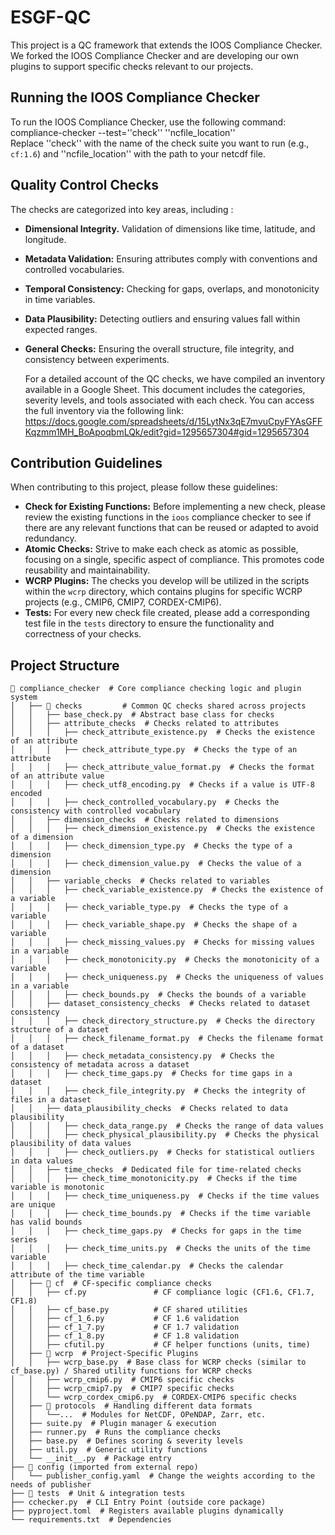 # ESGF-QC
This project is a QC framework that extends the IOOS Compliance Checker. We forked the IOOS Compliance Checker and are developing our own plugins to support specific checks relevant to our projects.

## Running the IOOS Compliance Checker
To run the IOOS Compliance Checker, use the following command:  
compliance-checker --test=''check''  ''ncfile_location''  
Replace ''check'' with the name of the check suite you want to run (e.g., `cf:1.6`) and ''ncfile_location'' with the path to your netcdf file.

## Quality Control Checks
The checks are categorized into key areas, including :
* **Dimensional Integrity.** Validation of dimensions like time, latitude, and longitude.
* **Metadata Validation:** Ensuring attributes comply with conventions and controlled vocabularies.
* **Temporal Consistency:** Checking for gaps, overlaps, and monotonicity in time variables.
* **Data Plausibility:** Detecting outliers and ensuring values fall within expected ranges.
* **General Checks:** Ensuring the overall structure, file integrity, and consistency between experiments.

   For a detailed account of the QC checks, we have compiled an inventory available in a Google Sheet. This document includes the categories, severity levels, and tools associated with each check. You can access the full inventory via the following link:
https://docs.google.com/spreadsheets/d/15LytNx3qE7mvuCpyFYAsGFFKqzmm1MH_BoApoqbmLQk/edit?gid=1295657304#gid=1295657304

## Contribution Guidelines

When contributing to this project, please follow these guidelines:

* **Check for Existing Functions:** Before implementing a new check, please review the existing functions in the `ioos` compliance checker to see if there are any relevant functions that can be reused or adapted to avoid redundancy.
* **Atomic Checks:**  Strive to make each check as atomic as possible, focusing on a single, specific aspect of compliance. This promotes code reusability and maintainability.
* **WCRP Plugins:** The checks you develop will be utilized in the scripts within the `wcrp` directory, which contains plugins for specific WCRP projects (e.g., CMIP6, CMIP7, CORDEX-CMIP6).
* **Tests:** For every new check file created, please add a corresponding test file in the `tests` directory to ensure the functionality and correctness of your checks.


## Project Structure

```plaintext
📂 compliance_checker  # Core compliance checking logic and plugin system
│   ├── 📂 checks         # Common QC checks shared across projects
│   │   ├── base_check.py  # Abstract base class for checks
│   │   ├── attribute_checks  # Checks related to attributes
│   │   │   ├── check_attribute_existence.py  # Checks the existence of an attribute
│   │   │   ├── check_attribute_type.py  # Checks the type of an attribute
│   │   │   ├── check_attribute_value_format.py  # Checks the format of an attribute value
│   │   │   ├── check_utf8_encoding.py  # Checks if a value is UTF-8 encoded
│   │   │   ├── check_controlled_vocabulary.py  # Checks the consistency with controlled vocabulary
│   │   ├── dimension_checks  # Checks related to dimensions
│   │   │   ├── check_dimension_existence.py  # Checks the existence of a dimension
│   │   │   ├── check_dimension_type.py  # Checks the type of a dimension
│   │   │   ├── check_dimension_value.py  # Checks the value of a dimension
│   │   ├── variable_checks  # Checks related to variables
│   │   │   ├── check_variable_existence.py  # Checks the existence of a variable
│   │   │   ├── check_variable_type.py  # Checks the type of a variable
│   │   │   ├── check_variable_shape.py  # Checks the shape of a variable
│   │   │   ├── check_missing_values.py  # Checks for missing values in a variable
│   │   │   ├── check_monotonicity.py  # Checks the monotonicity of a variable
│   │   │   ├── check_uniqueness.py  # Checks the uniqueness of values in a variable
│   │   │   ├── check_bounds.py  # Checks the bounds of a variable
│   │   ├── dataset_consistency_checks  # Checks related to dataset consistency
│   │   │   ├── check_directory_structure.py  # Checks the directory structure of a dataset
│   │   │   ├── check_filename_format.py  # Checks the filename format of a dataset
│   │   │   ├── check_metadata_consistency.py  # Checks the consistency of metadata across a dataset
│   │   │   ├── check_time_gaps.py  # Checks for time gaps in a dataset
│   │   │   ├── check_file_integrity.py  # Checks the integrity of files in a dataset
│   │   ├── data_plausibility_checks  # Checks related to data plausibility
│   │   │   ├── check_data_range.py  # Checks the range of data values
│   │   │   ├── check_physical_plausibility.py  # Checks the physical plausibility of data values
│   │   │   ├── check_outliers.py  # Checks for statistical outliers in data values
│   │   ├── time_checks  # Dedicated file for time-related checks
│   │   │   ├── check_time_monotonicity.py  # Checks if the time variable is monotonic
│   │   │   ├── check_time_uniqueness.py  # Checks if the time values are unique
│   │   │   ├── check_time_bounds.py  # Checks if the time variable has valid bounds
│   │   │   ├── check_time_gaps.py  # Checks for gaps in the time series
│   │   │   ├── check_time_units.py  # Checks the units of the time variable
│   │   │   ├── check_time_calendar.py  # Checks the calendar attribute of the time variable
│   ├── 📂 cf  # CF-specific compliance checks
│   │   ├── cf.py             	# CF compliance logic (CF1.6, CF1.7, CF1.8)
│   │   ├── cf_base.py        	# CF shared utilities
│   │   ├── cf_1_6.py         	# CF 1.6 validation
│   │   ├── cf_1_7.py         	# CF 1.7 validation
│   │   ├── cf_1_8.py         	# CF 1.8 validation
│   │   ├── cfutil.py         	# CF helper functions (units, time)
│   ├── 📂 wcrp  # Project-Specific Plugins
│   │   ├── wcrp_base.py  # Base class for WCRP checks (similar to cf_base.py) / Shared utility functions for WCRP checks
│   │   ├── wcrp_cmip6.py  # CMIP6 specific checks
│   │   ├── wcrp_cmip7.py  # CMIP7 specific checks
│   │   └── wcrp_cordex_cmip6.py  # CORDEX-CMIP6 specific checks
│   ├── 📂 protocols  # Handling different data formats
│   │   └──...  # Modules for NetCDF, OPeNDAP, Zarr, etc.
│   ├── suite.py  # Plugin manager & execution
│   ├── runner.py  # Runs the compliance checks
│   ├── base.py  # Defines scoring & severity levels
│   ├── util.py  # Generic utility functions
│   └── __init__.py  # Package entry
├── 📂 config (imported from external repo)
│   └── publisher_config.yaml  # Change the weights according to the needs of publisher
├── 📂 tests  # Unit & integration tests
├── cchecker.py  # CLI Entry Point (outside core package)
├── pyproject.toml  # Registers available plugins dynamically
└── requirements.txt  # Dependencies
